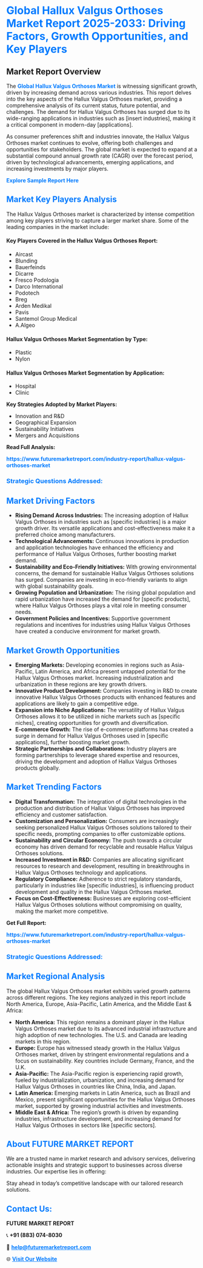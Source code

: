 <h1 style="color: #007BFF;">Global Hallux Valgus Orthoses Market Report 2025-2033: Driving Factors, Growth Opportunities, and Key Players</h1>

<section id="overview">
<h2>Market Report Overview</h2>
<p>The <a href="https://www.futuremarketreport.com/industry-report/hallux-valgus-orthoses-market" style="color: #007BFF; text-decoration: none;"><strong>Global Hallux Valgus Orthoses Market</strong></a> is witnessing significant growth, driven by increasing demand across various industries. This report delves into the key aspects of the Hallux Valgus Orthoses market, providing a comprehensive analysis of its current status, future potential, and challenges. The demand for Hallux Valgus Orthoses has surged due to its wide-ranging applications in industries such as [insert industries], making it a critical component in modern-day [applications].</p>
<p>As consumer preferences shift and industries innovate, the Hallux Valgus Orthoses market continues to evolve, offering both challenges and opportunities for stakeholders. The global market is expected to expand at a substantial compound annual growth rate (CAGR) over the forecast period, driven by technological advancements, emerging applications, and increasing investments by major players.</p>
</section>

<section id="overview">
<p><a href="https://www.futuremarketreport.com/request-sample/reportId=55713" style="color: #007BFF; text-decoration: none;"><strong>Explore Sample Report Here</strong></a></p>
</section>

<section id="key-players">
<h2 style="color: #007BFF;">Market Key Players Analysis</h2>
<p>The Hallux Valgus Orthoses market is characterized by intense competition among key players striving to capture a larger market share. Some of the leading companies in the market include:</p>
<h4>Key Players Covered in the Hallux Valgus Orthoses Report:</h4>
<ul><li>Aircast</li><li>Blunding</li><li>Bauerfeinds</li><li>Dicarre</li><li>Fresco Podologia</li><li>Darco International</li><li>Podotech</li><li>Breg</li><li>Arden Medikal</li><li>Pavis</li><li>Santemol Group Medical</li><li>A.Algeo</li></ul>
<h4>Hallux Valgus Orthoses Market Segmentation by Type:</h4>
<ul><li>Plastic</li><li>Nylon</li></ul>

<h4>Hallux Valgus Orthoses Market Segmentation by Application:</h4>
<ul><li>Hospital</li><li>Clinic</li></ul>
<p><strong>Key Strategies Adopted by Market Players:</strong></p>
<ul>
<li>Innovation and R&D</li>
<li>Geographical Expansion</li>
<li>Sustainability Initiatives</li>
<li>Mergers and Acquisitions</li>
</ul>
</section>

<section>
<p><strong>Read Full Analysis: </strong></p><a href="https://www.futuremarketreport.com/industry-report/hallux-valgus-orthoses-market" style="color: #007BFF; text-decoration: none;"><strong>https://www.futuremarketreport.com/industry-report/hallux-valgus-orthoses-market</strong></a>
<h3 style="color: #007BFF;">Strategic Questions Addressed:</h3>
</section>

<section id="driving-factors">
<h2 style="color: #007BFF;">Market Driving Factors</h2>
<ul>
<li><strong>Rising Demand Across Industries:</strong> The increasing adoption of Hallux Valgus Orthoses in industries such as [specific industries] is a major growth driver. Its versatile applications and cost-effectiveness make it a preferred choice among manufacturers.</li>
<li><strong>Technological Advancements:</strong> Continuous innovations in production and application technologies have enhanced the efficiency and performance of Hallux Valgus Orthoses, further boosting market demand.</li>
<li><strong>Sustainability and Eco-Friendly Initiatives:</strong> With growing environmental concerns, the demand for sustainable Hallux Valgus Orthoses solutions has surged. Companies are investing in eco-friendly variants to align with global sustainability goals.</li>
<li><strong>Growing Population and Urbanization:</strong> The rising global population and rapid urbanization have increased the demand for [specific products], where Hallux Valgus Orthoses plays a vital role in meeting consumer needs.</li>
<li><strong>Government Policies and Incentives:</strong> Supportive government regulations and incentives for industries using Hallux Valgus Orthoses have created a conducive environment for market growth.</li>
</ul>
</section>

<section id="growth-opportunities">
<h2 style="color: #007BFF;">Market Growth Opportunities</h2>
<ul>
<li><strong>Emerging Markets:</strong> Developing economies in regions such as Asia-Pacific, Latin America, and Africa present untapped potential for the Hallux Valgus Orthoses market. Increasing industrialization and urbanization in these regions are key growth drivers.</li>
<li><strong>Innovative Product Development:</strong> Companies investing in R&D to create innovative Hallux Valgus Orthoses products with enhanced features and applications are likely to gain a competitive edge.</li>
<li><strong>Expansion into Niche Applications:</strong> The versatility of Hallux Valgus Orthoses allows it to be utilized in niche markets such as [specific niches], creating opportunities for growth and diversification.</li>
<li><strong>E-commerce Growth:</strong> The rise of e-commerce platforms has created a surge in demand for Hallux Valgus Orthoses used in [specific applications], further boosting market growth.</li>
<li><strong>Strategic Partnerships and Collaborations:</strong> Industry players are forming partnerships to leverage shared expertise and resources, driving the development and adoption of Hallux Valgus Orthoses products globally.</li>
</ul>
</section>

<section id="trending-factors">
<h2 style="color: #007BFF;">Market Trending Factors</h2>
<ul>
<li><strong>Digital Transformation:</strong> The integration of digital technologies in the production and distribution of Hallux Valgus Orthoses has improved efficiency and customer satisfaction.</li>
<li><strong>Customization and Personalization:</strong> Consumers are increasingly seeking personalized Hallux Valgus Orthoses solutions tailored to their specific needs, prompting companies to offer customizable options.</li>
<li><strong>Sustainability and Circular Economy:</strong> The push towards a circular economy has driven demand for recyclable and reusable Hallux Valgus Orthoses solutions.</li>
<li><strong>Increased Investment in R&D:</strong> Companies are allocating significant resources to research and development, resulting in breakthroughs in Hallux Valgus Orthoses technology and applications.</li>
<li><strong>Regulatory Compliance:</strong> Adherence to strict regulatory standards, particularly in industries like [specific industries], is influencing product development and quality in the Hallux Valgus Orthoses market.</li>
<li><strong>Focus on Cost-Effectiveness:</strong> Businesses are exploring cost-efficient Hallux Valgus Orthoses solutions without compromising on quality, making the market more competitive.</li>
</ul>
</section>

<section>
<p><strong>Get Full Report: </strong></p><a href="https://www.futuremarketreport.com/industry-report/hallux-valgus-orthoses-market" style="color: #007BFF; text-decoration: none;"><strong>https://www.futuremarketreport.com/industry-report/hallux-valgus-orthoses-market</strong></a>
<h3 style="color: #007BFF;">Strategic Questions Addressed:</h3>
</section>


<section id="regional-analysis">
<h2 style="color: #007BFF;">Market Regional Analysis</h2>
<p>The global Hallux Valgus Orthoses market exhibits varied growth patterns across different regions. The key regions analyzed in this report include North America, Europe, Asia-Pacific, Latin America, and the Middle East & Africa:</p>
<ul>
<li><strong>North America:</strong> This region remains a dominant player in the Hallux Valgus Orthoses market due to its advanced industrial infrastructure and high adoption of new technologies. The U.S. and Canada are leading markets in this region.</li>
<li><strong>Europe:</strong> Europe has witnessed steady growth in the Hallux Valgus Orthoses market, driven by stringent environmental regulations and a focus on sustainability. Key countries include Germany, France, and the U.K.</li>
<li><strong>Asia-Pacific:</strong> The Asia-Pacific region is experiencing rapid growth, fueled by industrialization, urbanization, and increasing demand for Hallux Valgus Orthoses in countries like China, India, and Japan.</li>
<li><strong>Latin America:</strong> Emerging markets in Latin America, such as Brazil and Mexico, present significant opportunities for the Hallux Valgus Orthoses market, supported by growing industrial activities and investments.</li>
<li><strong>Middle East & Africa:</strong> The region’s growth is driven by expanding industries, infrastructure development, and increasing demand for Hallux Valgus Orthoses in sectors like [specific sectors].</li>
</ul>
</section>

<footer>
<h2 style="color: #007BFF;">About FUTURE MARKET REPORT</h2>
<p>We are a trusted name in market research and advisory services, delivering actionable insights and strategic support to businesses across diverse industries. Our expertise lies in offering:</p>

<p>Stay ahead in today’s competitive landscape with our tailored research solutions.</p>

<h2 style="color: #007BFF;">Contact Us:</h2>
<p><strong>FUTURE MARKET REPORT</strong></p>
<p>📞 <strong>+91 (883) 074-8030</strong></p>
<p>📧 <strong><a href="mailto:help@futuremarketreport.com" style="color: #007BFF;">help@futuremarketreport.com</a></strong></p>
<p>🌐 <strong><a href="https://www.futuremarketreport.com/" style="color: #007BFF;">Visit Our Website</a></strong></p>
</footer>